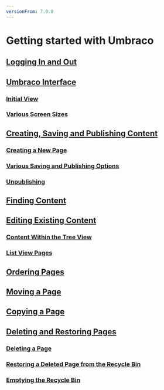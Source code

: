 ```yaml
---
versionFrom: 7.0.0
---
```


# Getting started with Umbraco

## [Logging In and Out](Logging-In-and-Out)

## [Umbraco Interface](Umbraco-Interface/index-v7.md)

### [Initial View](Umbraco-Interface/index-v7.md/#initial-view)

### [Various Screen Sizes](Umbraco-Interface/index-v7.md/#various-screen-sizes)

## [Creating, Saving and Publishing Content](Creating-Saving-and-Publishing-Content/index-v7.md)

### [Creating a New Page](Creating-Saving-and-Publishing-Content/index-v7.md/#creating-a-new-page)

### [Various Saving and Publishing Options](Creating-Saving-and-Publishing-Content/index-v7.md/#various-saving-and-publishing-options)

### [Unpublishing](Creating-Saving-and-Publishing-Content/index-v7.md/#unpublishing)

## [Finding Content](Finding-Content/index-v7.md)

## [Editing Existing Content](Editing-Existing-Content/index-v7.md)

### [Content Within the Tree View](Editing-Existing-Content/index-v7.md/#content-within-the-tree-view)

### [List View Pages](Editing-Existing-Content/index-v7.md/#list-view-pages)

## [Ordering Pages](Ordering-Pages/index-v7.md)

## [Moving a Page](Moving-a-Page)

## [Copying a Page](Copying-a-Page/index-v7.md)

## [Deleting and Restoring Pages](Deleting-and-Restoring-Pages)

### [Deleting a Page](Deleting-and-Restoring-Pages#deleting-a-page)

### [Restoring a Deleted Page from the Recycle Bin](Deleting-and-Restoring-Pages#restoring-a-deleted-page-from-the-recycle-bin)

### [Emptying the Recycle Bin](Deleting-and-Restoring-Pages#emptying-the-recycle-bin)
